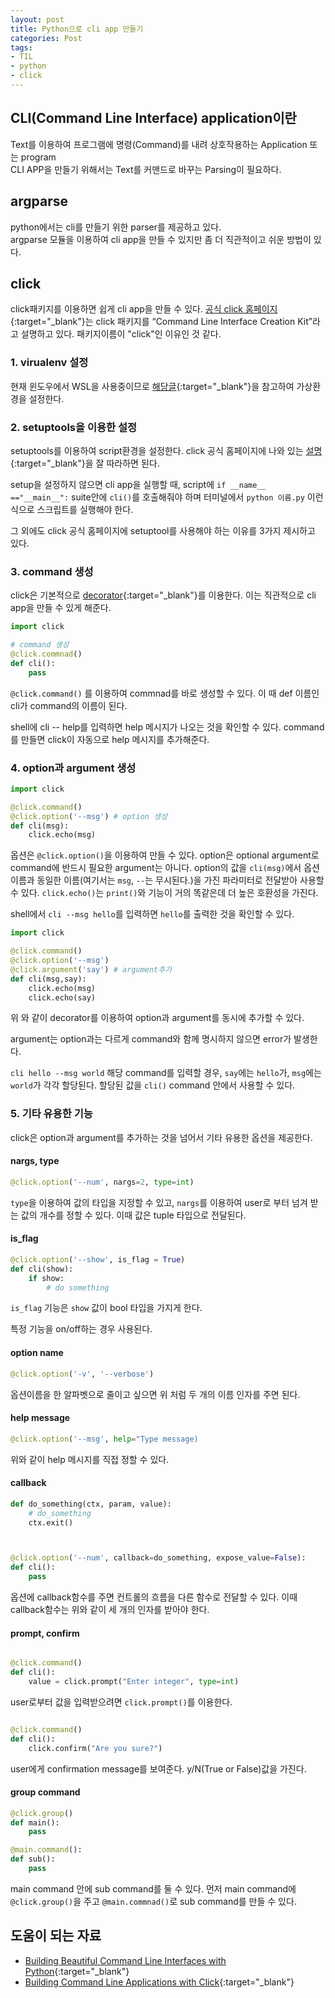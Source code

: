 ```yaml
---
layout: post 
title: Python으로 cli app 만들기
categories: Post 
tags: 
- TIL
- python
- click
---
```


## CLI(Command Line Interface) application이란

Text를 이용하여 프로그램에 명령(Command)를 내려 상호작용하는 Application 또는 program  
CLI APP을 만들기 위해서는 Text를 커맨드로 바꾸는 Parsing이 필요하다.

## argparse

python에서는 cli를 만들기 위한 parser를 제공하고 있다.  
argparse 모듈을 이용하여 cli app을 만들 수 있지만 좀 더 직관적이고 쉬운 방법이 있다.  

## click

click패키지를 이용하면 쉽게 cli app을 만들 수 있다. [공식 click 홈페이지](https://click.palletsprojects.com/en/7.x/){:target="_blank"}는 click 패키지를 “Command Line Interface Creation Kit”라고 설명하고 있다. 패키지이름이 "click"인 이유인 것 같다.

### 1. virualenv 설정

현재 윈도우에서 WSL을 사용중이므로 [해당글](https://docs.microsoft.com/ko-kr/windows/python/web-frameworks#install-python-pip-and-venv){:target="_blank"}을 참고하여 가상환경을 설정한다.

### 2. setuptools을 이용한 설정

setuptools를 이용하여 script환경을 설정한다. click 공식 홈페이지에 나와 있는 [설명](https://click.palletsprojects.com/en/7.x/setuptools/){:target="_blank"}을 잘 따라하면 된다.  

setup을 설정하지 않으면 cli app을 실행할 때, script에 `if __name__ =="__main__":`  suite안에 `cli()`를 호출해줘야 하며 터미널에서 `python 이름.py` 이런 식으로 스크립트를 실행해야 한다.

그 외에도 click 공식 홈페이지에 setuptool를 사용해야 하는 이유를 3가지 제시하고 있다.

### 3. command 생성

click은 기본적으로 [decorator](https://realpython.com/primer-on-python-decorators/){:target="_blank"}를 이용한다. 이는 직관적으로 cli app을 만들 수 있게 해준다.

```python
import click

# command 생성
@click.commnad()
def cli():
    pass
```

`@click.command()` 를 이용하여 commnad를 바로 생성할 수 있다. 이 때 def 이름인 cli가 command의 이름이 된다.

shell에 cli -- help를 입력하면 help 메시지가 나오는 것을 확인할 수 있다. command를 만들면 click이 자동으로 help 메시지를 추가해준다.

### 4. option과 argument 생성

```python
import click

@click.command()
@click.option('--msg') # option 생성
def cli(msg):
    click.echo(msg)
```

옵션은 `@click.option()`을 이용하여 만들 수 있다. option은 optional argument로 command에 반드시 필요한 argument는 아니다. option의 값을 `cli(msg)`에서 옵션이름과 동일한 이름(여기서는 `msg`, `--`는 무시된다.)을 가진 파라미터로 전달받아 사용할 수 있다. `click.echo()`는 `print()`와 기능이 거의 똑같은데 더 높은 호환성을 가진다.

shell에서 `cli --msg hello`를 입력하면 `hello`를 출력한 것을 확인할 수 있다.

```python
import click

@click.command()
@click.option('--msg')
@click.argument('say') # argument추가
def cli(msg,say):
    click.echo(msg)
    click.echo(say)
```

위 와 같이 decorator를 이용하여 option과 argument를 동시에 추가할 수 있다.

argument는 option과는 다르게 command와 함께 명시하지 않으면 error가 발생한다.

`cli hello --msg world` 해당 command를 입력할 경우, `say`에는 `hello`가, `msg`에는 `world`가 각각 할당된다. 할당된 값을 `cli()` command 안에서 사용할 수 있다.

### 5. 기타 유용한 기능

click은 option과 argument를 추가하는 것을 넘어서 기타 유용한 옵션을 제공한다.

#### nargs, type

```python
@click.option('--num', nargs=2, type=int)
```

`type`을 이용하여 값의 타입을 지정할 수 있고, `nargs`를 이용하여 user로 부터 넘겨 받는 값의 개수를 정할 수 있다. 이때 값은 tuple 타입으로 전달된다.

#### is_flag

```python
@click.option('--show', is_flag = True)
def cli(show):
    if show: 
        # do something
```

`is_flag` 기능은 `show` 값이 bool 타입을 가지게 한다.

특정 기능을 on/off하는 경우 사용된다.

#### option name

```python
@click.option('-v', '--verbose')
```

옵션이름을 한 알파벳으로 줄이고 싶으면 위 처럼 두 개의 이름 인자를 주면 된다.

#### help message

```python
@click.option('--msg', help="Type message)
```

위와 같이 help 메시지를 직접 정할 수 있다.

#### callback

```python
def do_something(ctx, param, value):
    # do_something
    ctx.exit()



@click.option('--num', callback=do_something, expose_value=False):
def cli():
    pass
```

옵션에 callback함수를 주면 컨트롤의 흐름을 다른 함수로 전달할 수 있다. 이때 callback함수는 위와 같이 세 개의 인자를 받아야 한다.

#### prompt, confirm

```python

@click.command()
def cli():
    value = click.prompt("Enter integer", type=int)
```

user로부터 값을 입력받으려면 `click.prompt()`를 이용한다.

```python

@click.command()
def cli():
    click.confirm("Are you sure?")
```

user에게 confirmation message를 보여준다. y/N(True or False)값을 가진다.

#### group command

```python
@click.group()
def main():
    pass

@main.command():
def sub():
    pass
```

main command 안에 sub command를 둘 수 있다. 먼저 main command에 `@click.group()`을 주고 `@main.commnad()`로 sub command를 만들 수 있다.

## 도움이 되는 자료

- [Building Beautiful Command Line Interfaces with Python](https://codeburst.io/building-beautiful-command-line-interfaces-with-python-26c7e1bb54df){:target="_blank"}
- [Building Command Line Applications with Click](https://www.youtube.com/watch?v=kNke39OZ2k0){:target="_blank"}
